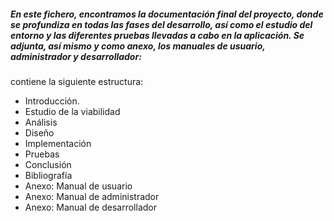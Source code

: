 
<div class="content">
  <h5>  En este fichero, encontramos la documentación final del proyecto, donde se profundiza en todas las fases del desarrollo, así como el estudio del entorno y las diferentes pruebas llevadas a cabo en la aplicación. Se adjunta, así mismo y como anexo, los manuales de usuario, administrador y desarrollador: </h5>

  <p>contiene la siguiente estructura:</p>
  <ul>
    <li>Introducción. </li>
    <li>Estudio de la viabilidad</li>
    <li>Análisis </li>
    <li>Diseño</li>
    <li>Implementación
    <li>Pruebas</li>
  <li>Conclusión</li>
    <li>Bibliografía</li>
    <li>Anexo: Manual de usuario
    <li>Anexo: Manual de administrador</li>
    <li>Anexo: Manual de desarrollador</li>  
</ul>
</div>
